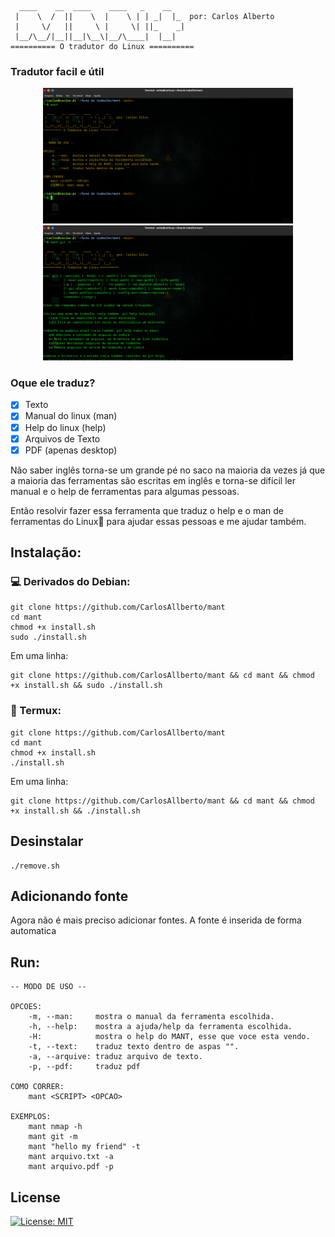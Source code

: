 ```
  ____    __  ____    ____   _    __    
 |    \  /  ||    \  |    \ | | _|  |_  por: Carlos Alberto
 |     \/   ||     \ |     \| ||_    _| 
 |__/\__/|__||__|\__\|__/\____|  |__|   
========== O tradutor do Linux ==========
```

<h3>Tradutor facil e útil</h3>

<div align=center>
    <img src="./assets/img.png" width="400px" />
    <img src="./assets/img2.png" width="400px">
</div>

### Oque ele traduz?

- [x] Texto
- [x] Manual do linux (man)
- [x] Help do linux (help)
- [x] Arquivos de Texto
- [x] PDF (apenas desktop)

Não saber inglês torna-se um grande pé no saco na maioria da vezes já que a maioria das ferramentas são escritas em inglês e torna-se difícil ler manual e o help de ferramentas para algumas pessoas.

Então resolvir fazer essa ferramenta que traduz o help e o man de ferramentas do Linux🐧 para ajudar essas pessoas e me ajudar também.


## Instalação:
### 💻 Derivados do Debian:

```
git clone https://github.com/CarlosAllberto/mant
cd mant
chmod +x install.sh
sudo ./install.sh
```

Em uma linha:

```
git clone https://github.com/CarlosAllberto/mant && cd mant && chmod +x install.sh && sudo ./install.sh
```

### 📱 Termux:

```
git clone https://github.com/CarlosAllberto/mant
cd mant
chmod +x install.sh
./install.sh
```

Em uma linha:

```
git clone https://github.com/CarlosAllberto/mant && cd mant && chmod +x install.sh && ./install.sh
```

## Desinstalar

```
./remove.sh
```

## Adicionando fonte
Agora não é mais preciso adicionar fontes.
A fonte é inserida de forma automatica

## Run:

```
-- MODO DE USO --

OPCOES:
    -m, --man:     mostra o manual da ferramenta escolhida.
    -h, --help:    mostra a ajuda/help da ferramenta escolhida.
    -H:            mostra o help do MANT, esse que voce esta vendo.
    -t, --text:    traduz texto dentro de aspas "".
    -a, --arquive: traduz arquivo de texto.
    -p, --pdf:     traduz pdf

COMO CORRER:
    mant <SCRIPT> <OPCAO>

EXEMPLOS:
    mant nmap -h
    mant git -m
    mant "hello my friend" -t
    mant arquivo.txt -a
    mant arquivo.pdf -p
```

## License

[![License: MIT](https://img.shields.io/github/license/gcla/termshark.svg?color=yellow)](LICENSE)
